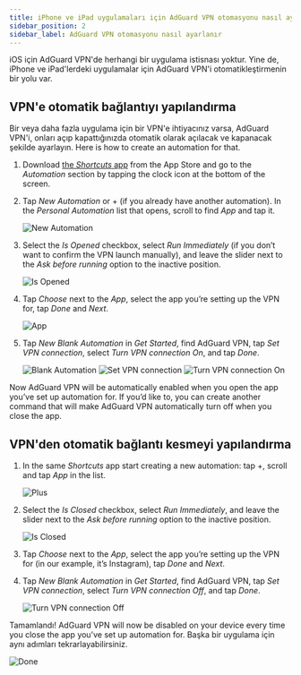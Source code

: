 ```yaml
---
title: iPhone ve iPad uygulamaları için AdGuard VPN otomasyonu nasıl ayarlanır
sidebar_position: 2
sidebar_label: AdGuard VPN otomasyonu nasıl ayarlanır
---
```


iOS için AdGuard VPN'de herhangi bir uygulama istisnası yoktur. Yine de, iPhone ve iPad'lerdeki uygulamalar için AdGuard VPN'i otomatikleştirmenin bir yolu var.

## VPN'e otomatik bağlantıyı yapılandırma

Bir veya daha fazla uygulama için bir VPN'e ihtiyacınız varsa, AdGuard VPN'i, onları açıp kapattığınızda otomatik olarak açılacak ve kapanacak şekilde ayarlayın. Here is how to create an automation for that.

1. Download [the *Shortcuts* app](https://apps.apple.com/us/app/shortcuts/id915249334) from the App Store and go to the *Automation* section by tapping the clock icon at the bottom of the screen.

1. Tap *New Automation* or + (if you already have another automation). In the *Personal Automation* list that opens, scroll to find *App* and tap it.

    ![New Automation](https://cdn.adguardvpn.com/content/kb/vpn/ios/automation/newautomation.png)

1. Select the *Is Opened* checkbox, select *Run Immediately* (if you don’t want to confirm the VPN launch manually), and leave the slider next to the *Ask before running* option to the inactive position.

    ![Is Opened](https://cdn.adguardvpn.com/content/kb/vpn/ios/automation/isopened.png)

1. Tap *Choose* next to the *App*, select the app you’re setting up the VPN for, tap *Done* and *Next*.

    ![App](https://cdn.adguardvpn.com/content/kb/vpn/ios/automation/app.png)

1. Tap *New Blank Automation* in *Get Started*, find AdGuard VPN, tap *Set VPN connection*, select *Turn VPN connection On*, and tap *Done*.

    ![Blank Automation](https://cdn.adguardvpn.com/content/kb/vpn/ios/automation/blankautomation.png) ![Set VPN connection](https://cdn.adguardvpn.com/content/kb/vpn/ios/automation/setvpnconnection.png) ![Turn VPN connection On](https://cdn.adguardvpn.com/content/kb/vpn/ios/automation/turnvpnconnectionon.png)

Now AdGuard VPN will be automatically enabled when you open the app you’ve set up automation for. If you’d like to, you can create another command that will make AdGuard VPN automatically turn off when you close the app.

## VPN'den otomatik bağlantı kesmeyi yapılandırma

1. In the same *Shortcuts* app start creating a new automation: tap +, scroll and tap *App* in the list.

    ![Plus](https://cdn.adguardvpn.com/content/kb/vpn/ios/automation/plus.png)

1. Select the *Is Closed* checkbox, select *Run Immediately*, and leave the slider next to the *Ask before running* option to the inactive position.

    ![Is Closed](https://cdn.adguardvpn.com/content/kb/vpn/ios/automation/isclosed.png)

1. Tap *Choose* next to the *App*, select the app you’re setting up the VPN for (in our example, it’s Instagram), tap *Done* and *Next*.

1. Tap *New Blank Automation* in *Get Started*, find AdGuard VPN, tap *Set VPN connection*, select *Turn VPN connection Off*, and tap *Done*.

    ![Turn VPN connection Off](https://cdn.adguardvpn.com/content/kb/vpn/ios/automation/turnvpnconnectionoff.png)

Tamamlandı! AdGuard VPN will now be disabled on your device every time you close the app you’ve set up automation for. Başka bir uygulama için aynı adımları tekrarlayabilirsiniz.

![Done](https://cdn.adguardvpn.com/content/kb/vpn/ios/automation/done.png)
